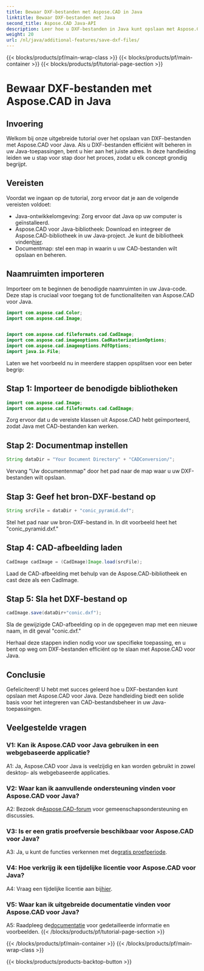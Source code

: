 ```yaml
---
title: Bewaar DXF-bestanden met Aspose.CAD in Java
linktitle: Bewaar DXF-bestanden met Java
second_title: Aspose.CAD Java-API
description: Leer hoe u DXF-bestanden in Java kunt opslaan met Aspose.CAD. Volg onze stapsgewijze handleiding voor efficiënt CAD-bestandsbeheer.
weight: 20
url: /nl/java/additional-features/save-dxf-files/
---
```


{{< blocks/products/pf/main-wrap-class >}}
{{< blocks/products/pf/main-container >}}
{{< blocks/products/pf/tutorial-page-section >}}

# Bewaar DXF-bestanden met Aspose.CAD in Java

## Invoering

Welkom bij onze uitgebreide tutorial over het opslaan van DXF-bestanden met Aspose.CAD voor Java. Als u DXF-bestanden efficiënt wilt beheren in uw Java-toepassingen, bent u hier aan het juiste adres. In deze handleiding leiden we u stap voor stap door het proces, zodat u elk concept grondig begrijpt.

## Vereisten

Voordat we ingaan op de tutorial, zorg ervoor dat je aan de volgende vereisten voldoet:

- Java-ontwikkelomgeving: Zorg ervoor dat Java op uw computer is geïnstalleerd.
-  Aspose.CAD voor Java-bibliotheek: Download en integreer de Aspose.CAD-bibliotheek in uw Java-project. Je kunt de bibliotheek vinden[hier](https://releases.aspose.com/cad/java/).
- Documentmap: stel een map in waarin u uw CAD-bestanden wilt opslaan en beheren.

## Naamruimten importeren

Importeer om te beginnen de benodigde naamruimten in uw Java-code. Deze stap is cruciaal voor toegang tot de functionaliteiten van Aspose.CAD voor Java.

```java
import com.aspose.cad.Color;
import com.aspose.cad.Image;


import com.aspose.cad.fileformats.cad.CadImage;
import com.aspose.cad.imageoptions.CadRasterizationOptions;
import com.aspose.cad.imageoptions.PdfOptions;
import java.io.File;
```

Laten we het voorbeeld nu in meerdere stappen opsplitsen voor een beter begrip:

## Stap 1: Importeer de benodigde bibliotheken

```java
import com.aspose.cad.Image;
import com.aspose.cad.fileformats.cad.CadImage;
```

Zorg ervoor dat u de vereiste klassen uit Aspose.CAD hebt geïmporteerd, zodat Java met CAD-bestanden kan werken.

## Stap 2: Documentmap instellen

```java
String dataDir = "Your Document Directory" + "CADConversion/";
```

Vervang "Uw documentenmap" door het pad naar de map waar u uw DXF-bestanden wilt opslaan.

## Stap 3: Geef het bron-DXF-bestand op

```java
String srcFile = dataDir + "conic_pyramid.dxf";
```

Stel het pad naar uw bron-DXF-bestand in. In dit voorbeeld heet het "conic_pyramid.dxf."

## Stap 4: CAD-afbeelding laden

```java
CadImage cadImage = (CadImage)Image.load(srcFile);
```

Laad de CAD-afbeelding met behulp van de Aspose.CAD-bibliotheek en cast deze als een CadImage.

## Stap 5: Sla het DXF-bestand op

```java
cadImage.save(dataDir+"conic.dxf");
```

Sla de gewijzigde CAD-afbeelding op in de opgegeven map met een nieuwe naam, in dit geval "conic.dxf."

Herhaal deze stappen indien nodig voor uw specifieke toepassing, en u bent op weg om DXF-bestanden efficiënt op te slaan met Aspose.CAD voor Java.

## Conclusie

Gefeliciteerd! U hebt met succes geleerd hoe u DXF-bestanden kunt opslaan met Aspose.CAD voor Java. Deze handleiding biedt een solide basis voor het integreren van CAD-bestandsbeheer in uw Java-toepassingen.

## Veelgestelde vragen

### V1: Kan ik Aspose.CAD voor Java gebruiken in een webgebaseerde applicatie?

A1: Ja, Aspose.CAD voor Java is veelzijdig en kan worden gebruikt in zowel desktop- als webgebaseerde applicaties.

### V2: Waar kan ik aanvullende ondersteuning vinden voor Aspose.CAD voor Java?

 A2: Bezoek de[Aspose.CAD-forum](https://forum.aspose.com/c/cad/19) voor gemeenschapsondersteuning en discussies.

### V3: Is er een gratis proefversie beschikbaar voor Aspose.CAD voor Java?

 A3: Ja, u kunt de functies verkennen met de[gratis proefperiode](https://releases.aspose.com/).

### V4: Hoe verkrijg ik een tijdelijke licentie voor Aspose.CAD voor Java?

 A4: Vraag een tijdelijke licentie aan bij[hier](https://purchase.aspose.com/temporary-license/).

### V5: Waar kan ik uitgebreide documentatie vinden voor Aspose.CAD voor Java?

 A5: Raadpleeg de[documentatie](https://reference.aspose.com/cad/java/) voor gedetailleerde informatie en voorbeelden.
{{< /blocks/products/pf/tutorial-page-section >}}

{{< /blocks/products/pf/main-container >}}
{{< /blocks/products/pf/main-wrap-class >}}

{{< blocks/products/products-backtop-button >}}
